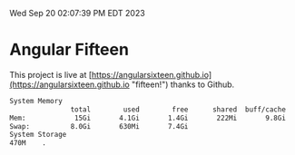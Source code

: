 Wed Sep 20 02:07:39 PM EDT 2023

# Angular Fifteen


This project is live at [https://angularsixteen.github.io](https://angularsixteen.github.io "fifteen!") thanks to Github.

```bash
System Memory
               total        used        free      shared  buff/cache   available
Mem:            15Gi       4.1Gi       1.4Gi       222Mi       9.8Gi        10Gi
Swap:          8.0Gi       630Mi       7.4Gi
System Storage
470M	.
```
```bash
